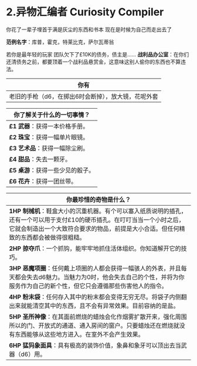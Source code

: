# 2.异物汇编者 Curiosity Compiler
你花了一辈子埋首于满是灰尘的东西和书本
现在是时候为自己而走出去了

**范例名字**：库普，霍克，特莱比克，萨尔瓦蒂翁

若你是最年轻的玩家
团队欠下了£10K的债务，债主是……
**战利品办公室**：在你们还清债务之前，都要顶着一个战利品悬赏金，这意味这别人偷你的东西也不算违法。

| 你有                 |
| ------------------------ |
| 老旧的手枪（d6，在掷出6时会断掉），放大镜，花呢外套 |

| 你了解关于什么的一切事情？                 |
| ------------------------ |
| **£1** **武器**：获得一本价格手册。 |
| **£2** **珠宝**：获得一幅单片眼镜。         |
| **£3** **艺术品**：获得一幅除尘刷。         |
| **£4** **甜品**：失去一颗牙。         |
| **£5** **桌游**：获得一些少见的骰子。   |
| **£6** **花卉**：获得一团丝带。   |

| 你最珍惜的奇物是什么？                 |
| ------------------------ |
| **1HP** **制械机**：鞋盒大小的沉重机器。有个可以塞入纸质说明的插孔，还有一个可以用于支付£10的硬币插孔。在叮叮当当一个小时之后，它就会制造出一个大致符合要求的物品，前提是大小合适。但任何精致的东西都会被做得很粗糙。 |
| **2HP** **掠夺爪**：一个抓钩，能牢牢地抓住活体组织。你知道解开它的技巧。        |
| **3HP** **恶魔项圈**：任何戴上项圈的人都会获得一幅骇人的外表，并且每天都会失去d6魅力。当魅力为0时，他会失去自己的个性，并将为你服务作为自己的新个性，但它只会遵循那些伤害他人的指令。        |
| **4HP** **粉末袋**：任何存入其中的粉末都会变得无穷无尽。将袋子内侧翻出来就能清空其中的东西，且不会有异常效果。目前容纳的是盐。         |
| **5HP** **圣所神像**：在其面前燃烧的蜡烛会化作烟雾扩散开来，强化周围所以的门、开放式的通道、通入房间的窗户。只要蜡烛还在燃烧就没有东西能够从这些地方进入。在室外不会产生效果。 |
| **6HP** **猛犸象面具**：具有极高的装饰价值，象鼻和象牙可以顶出去当武器（d6）用。|
